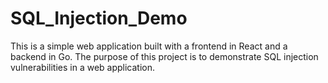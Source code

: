 # SQL_Injection_Demo
 This is a simple web application built with a frontend in React and a backend in Go. The purpose of this project is to demonstrate SQL injection vulnerabilities in a web application.
